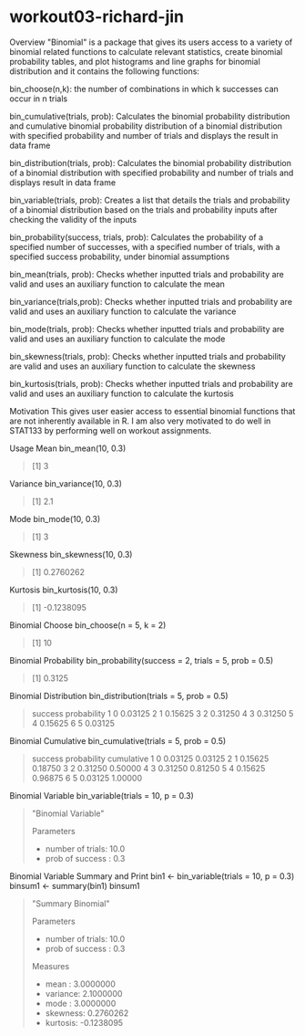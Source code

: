 # workout03-richard-jin

Overview
"Binomial" is a package that gives its users access to a variety of binomial related functions to calculate relevant statistics, create binomial probability tables, and plot histograms and line graphs for binomial distribution and it contains the following functions: 

bin_choose(n,k): the number of combinations in which k successes can occur in n trials

bin_cumulative(trials, prob): Calculates the binomial probability distribution and cumulative binomial probability distribution of a binomial distribution with specified probability and number of trials and displays the result in data frame

bin_distribution(trials, prob): Calculates the binomial probability distribution of a binomial distribution with specified probability and number of trials and displays result in data frame

bin_variable(trials, prob): Creates a list that details the trials and probability of a binomial distribution based on the trials and probability inputs after checking the validity of the inputs

bin_probability(success, trials, prob): Calculates the probability of a specified number of successes, with a specified number of trials, with a specified success probability, under binomial assumptions

bin_mean(trials, prob): Checks whether inputted trials and probability are valid and uses an auxiliary function to calculate the mean

bin_variance(trials,prob): Checks whether inputted trials and probability are valid and uses an auxiliary function to calculate the variance

bin_mode(trials, prob): Checks whether inputted trials and probability are valid and uses an auxiliary function to calculate the mode

bin_skewness(trials, prob): Checks whether inputted trials and probability are valid and uses an auxiliary function to calculate the skewness

bin_kurtosis(trials, prob): Checks whether inputted trials and probability are valid and uses an auxiliary function to calculate the kurtosis

Motivation 
This gives user easier access to essential binomial functions that are not inherently available in R. I am also very motivated to do well in STAT133 by performing well on workout assignments.

Usage
Mean
bin_mean(10, 0.3)
> [1] 3

Variance
bin_variance(10, 0.3)
> [1] 2.1

Mode
bin_mode(10, 0.3)
> [1] 3

Skewness
bin_skewness(10, 0.3)
> [1] 0.2760262

Kurtosis
bin_kurtosis(10, 0.3)
> [1] -0.1238095

Binomial Choose
bin_choose(n = 5, k = 2)
> [1] 10

Binomial Probability
bin_probability(success = 2, trials = 5, prob = 0.5)
> [1] 0.3125

Binomial Distribution
bin_distribution(trials = 5, prob = 0.5)
>   success probability
> 1       0     0.03125
> 2       1     0.15625
> 3       2     0.31250
> 4       3     0.31250
> 5       4     0.15625
> 6       5     0.03125

Binomial Cumulative
bin_cumulative(trials = 5, prob = 0.5)
>   success probability cumulative
> 1       0     0.03125    0.03125
> 2       1     0.15625    0.18750
> 3       2     0.31250    0.50000
> 4       3     0.31250    0.81250
> 5       4     0.15625    0.96875
> 6       5     0.03125    1.00000

Binomial Variable
bin_variable(trials = 10, p = 0.3)
> "Binomial Variable"
> 
>  Parameters              
>  - number of trials: 10.0
>  - prob of success :  0.3

Binomial Variable Summary and Print
bin1 <- bin_variable(trials = 10, p = 0.3)
binsum1 <- summary(bin1)
binsum1
> "Summary Binomial"
> 
>  Parameters              
>  - number of trials: 10.0
>  - prob of success :  0.3
> 
>  Measures              
>  - mean    :  3.0000000
>  - variance:  2.1000000
>  - mode    :  3.0000000
>  - skewness:  0.2760262
>  - kurtosis: -0.1238095


